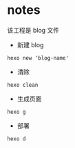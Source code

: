 # notes

该工程是 blog 文件

- 新建 blog

```
hexo new 'blog-name'
```

- 清除

```
hexo clean
```

- 生成页面

```
hexo g
```

- 部署

```
hexo d
```
